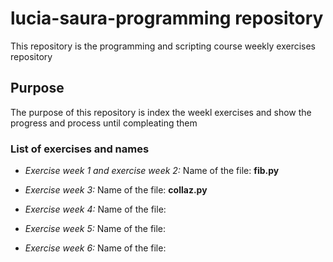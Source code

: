 # lucia-saura-programming repository
This repository is the programming and scripting course weekly exercises repository

## Purpose
The purpose of this repository is index the weekl exercises and show the progress and process until compleating them

### List of exercises and names
* _Exercise week 1 and exercise week 2:_ 
Name of the file: __fib.py__

* _Exercise week 3:_
Name of the file: __collaz.py__

* _Exercise week 4:_
Name of the file: 

* _Exercise week 5:_
Name of the file:

* _Exercise week 6:_ 
Name of the file: 

